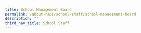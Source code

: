 ```yaml
---
title: School Management Board
permalink: /about-nsps/school-staff/school-management-board
description: ""
third_nav_title: School Staff
---
```

